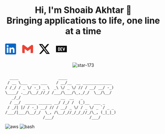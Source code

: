<h1 align="center">Hi, I'm Shoaib Akhtar 👋 <br /> Bringing applications to life, one line at a time</h1>

###
<div class="flex-container"><!-- .element: style="display: flex; flex-direction: row;" -->
  <a href="https://www.linkedin.com/in/shoaib-star/" target="_blank"><img src="./assets/linkedin.svg" width="35px" alt="linkedIn" /></a> &nbsp; &nbsp;
  <a href="mailto:starvoltz173@gmail.com" target="_blank"><img src="./assets/gmail.svg" width="35px" alt="mail" /></a> &nbsp; &nbsp;
  <a href="https://x.com/Shoaib_star_" target="_blank"><img src="./assets/x.svg" width="35px" alt="x" /></a> &nbsp; &nbsp;
  <a href="https://dev.to/star173" target="_blank"><img src="./assets/dev_to.svg" width="35px" alt="dev_to" /></a> &nbsp; &nbsp;
</div>


<div align="center">
<!--    <img src="https://komarev.com/ghpvc/?username=star-173&label=Profile%20views&color=0e75b6&style=flat" alt="star-173" />
        <img src="https://github.com/STAR-173/STAR-173/assets/140428769/a2b69099-a337-4ce4-95d3-dd036221dff5" alt="profile" /> -->
</div>

###

   ### <!-- <p align="center">The place where I opensource stuff and break things 🤣</p> -->
     
   
   <div align="center"><img src="https://github-readme-stats.vercel.app/api?username=star-173&show_icons=true&locale=en" alt="star-173" /></div>

###

```
  ____                  ____                      
 / __ \___  ___ ___    / __/__  __ _____________  
/ /_/ / _ \/ -_) _ \  _\ \/ _ \/ // / __/ __/ -_) 
\____/ .__/\__/_//_/ /___/\___/\_,_/_/  \__/\__/  
   _/_/                  __  __   _               
  / __/  _____ ______ __/ /_/ /  (_)__  ___ _     
 / _/| |/ / -_) __/ // / __/ _ \/ / _ \/ _ `/ _ _ 
/___/|___/\__/_/  \_, /\__/_//_/_/_//_/\_, (_|_|_)
                 /___/                /___/       
```

<div align="left">
  <img src="https://img.shields.io/badge/-AWS-232F3E?logo=amazonwebservices&logoColor=white&style=for-the-badge" alt="aws">
  <img src="https://img.shields.io/badge/-Bash-4EAA25?logo=gnubash&logoColor=white&style=for-the-badge" alt="bash">
  <img src="https://img.shields.io/badge/-C-A8B9CC?logo=c&logoColor=white&style=for-the-badge" alt="">
  <img src="https://img.shields.io/badge/-C++-00599C?logo=cplusplus&logoColor=white&style=for-the-badge" alt="">
  <img src="https://img.shields.io/badge/-docker-2496ED?logo=docker&logoColor=white&style=for-the-badge" alt="">
  <img src="https://img.shields.io/badge/-socket_io-2496ED?logo=socketdotio&logoColor=white&style=for-the-badge" alt="">
  <img src="https://img.shields.io/badge/-express-000000?logo=express&logoColor=white&style=for-the-badge" alt="">
  <img src="https://img.shields.io/badge/-firebase-DD2C00?logo=firebase&logoColor=white&style=for-the-badge" alt="">
  <img src="https://img.shields.io/badge/-git-F05032?logo=git&logoColor=white&style=for-the-badge" alt="">
  <img src="https://img.shields.io/badge/-graphql-E10098?logo=graphql&logoColor=white&style=for-the-badge" alt="">
  <img src="https://img.shields.io/badge/-javascript-F7DF1E?logo=javascript&logoColor=white&style=for-the-badge" alt="">
  <img src="https://img.shields.io/badge/-typescript-3178C6?logo=typescript&logoColor=white&style=for-the-badge" alt="">
  <img src="https://img.shields.io/badge/-jenkins-D24939?logo=jenkins&logoColor=white&style=for-the-badge" alt="">
  <img src="https://img.shields.io/badge/-kafka-231F20?logo=apachekafka&logoColor=white&style=for-the-badge" alt="">
  <img src="https://img.shields.io/badge/-apache-D22128?logo=apache&logoColor=white&style=for-the-badge" alt="">
  <img src="https://img.shields.io/badge/-kubernetes-326CE5?logo=kubernetes&logoColor=white&style=for-the-badge" alt="">
  <img src="https://img.shields.io/badge/-linux-FCC624?logo=linux&logoColor=white&style=for-the-badge" alt="">
  <img src="https://img.shields.io/badge/-mongodb-47A248?logo=mongodb&logoColor=white&style=for-the-badge" alt="">
  <img src="https://img.shields.io/badge/-mysql-4479A1?logo=mysql&logoColor=white&style=for-the-badge" alt="">
  <img src="https://img.shields.io/badge/-nginx-009639?logo=nginx&logoColor=white&style=for-the-badge" alt="">
  <img src="https://img.shields.io/badge/-postgresql-4169E1?logo=postgresql&logoColor=white&style=for-the-badge" alt="">
  <img src="https://img.shields.io/badge/-python-3776AB?logo=python&logoColor=white&style=for-the-badge" alt="">
  <img src="https://img.shields.io/badge/-redis-FF4438?logo=redis&logoColor=white&style=for-the-badge" alt="">
  <img src="https://img.shields.io/badge/-argo_CD-EF7B4D?logo=argo&logoColor=white&style=for-the-badge" alt="">
  <img src="https://img.shields.io/badge/-django-092E20?logo=django&logoColor=white&style=for-the-badge" alt="">
  <img src="https://img.shields.io/badge/-flask-000000?logo=flask&logoColor=white&style=for-the-badge" alt="">
  <img src="https://img.shields.io/badge/-gitlab-FC6D26?logo=gitlab&logoColor=white&style=for-the-badge" alt="">
  <img src="https://img.shields.io/badge/-html5-E34F26?logo=html5&logoColor=white&style=for-the-badge" alt="">
  <img src="https://img.shields.io/badge/-node_js-5FA04E?logo=nodedotjs&logoColor=white&style=for-the-badge" alt="">
  <img src="https://img.shields.io/badge/-podman-892CA0?logo=podman&logoColor=white&style=for-the-badge" alt="">
  <img src="https://img.shields.io/badge/-digitalocean-0080FF?logo=digitalocean&logoColor=white&style=for-the-badge" alt="">
</div>

###

###

<br clear="both">

###
